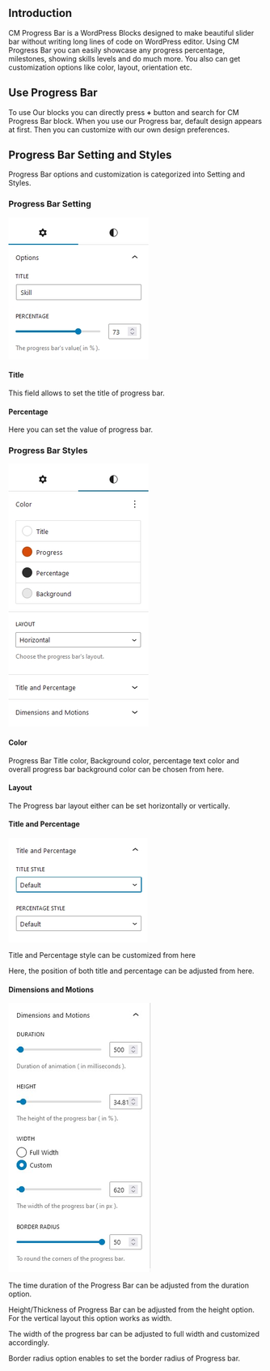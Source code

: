 ## Introduction
CM Progress Bar is a WordPress Blocks designed to make beautiful slider bar without writing long lines of code on WordPress editor. Using CM Progress Bar you can easily showcase any progress percentage, milestones, showing skills levels and do much more. You also can get customization options like color, layout, orientation etc.

## Use Progress Bar

To use Our blocks you can directly press <b>+</b> button and search for CM Progress Bar block. When you use our Progress bar, default design appears at first. Then you can customize with our own design preferences.

## Progress Bar Setting and Styles
Progress Bar options and customization  is categorized into Setting and Styles.

### Progress Bar Setting
![Progress Bar settings ](img/progress-bar/setting.jpg)

#### Title
This field allows to set the title of progress bar.

#### Percentage
Here you can set the value of progress bar.

### Progress Bar Styles
![Progress Bar Styles ](img/progress-bar/styles.jpg)

#### Color
Progress Bar Title color, Background color, percentage text color and overall progress bar background color can be chosen from here. 

#### Layout

The Progress bar layout either can be set horizontally or vertically.
#### Title and Percentage
![Progress Bar Title and Percentage ](img/progress-bar/titlepercentae.jpg)

Title and Percentage style can be customized from here

Here, the position of both title and percentage can be adjusted from here.

#### Dimensions and Motions
![Progress Bar Dimensions and Motions ](img/progress-bar/dimensions-and-motions.jpg)

The time duration of the Progress Bar can be adjusted from the duration option.

Height/Thickness of Progress Bar can be adjusted from the height option. For the vertical layout this option works as width.

The width of the progress bar can be adjusted to full width and customized accordingly.

Border radius option enables to set the border radius of Progress bar.
